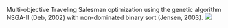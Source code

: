 Multi-objective Traveling Salesman optimization using the genetic algorithm NSGA-II (Deb, 2002) with non-dominated binary sort (Jensen, 2003).
![](https://image.ibb.co/kSZEov/nsga.png)
